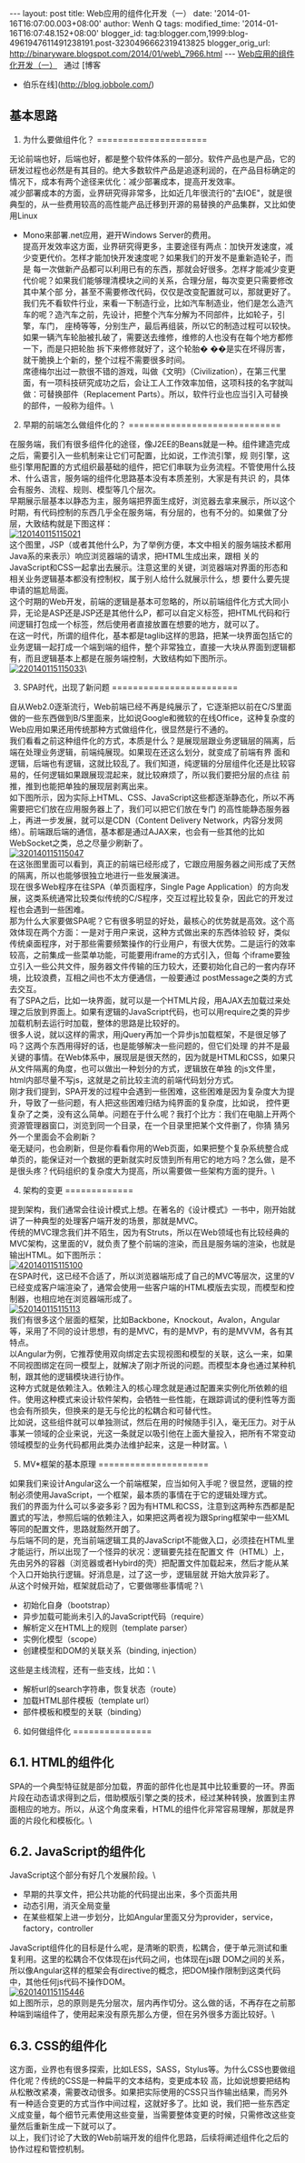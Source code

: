 --- layout: post title: Web应用的组件化开发（一） date:
'2014-01-16T16:07:00.003+08:00' author: Wenh Q tags: modified\_time:
'2014-01-16T16:07:48.152+08:00' blogger\_id:
tag:blogger.com,1999:blog-4961947611491238191.post-3230496662319413825
blogger\_orig\_url:
http://binaryware.blogspot.com/2014/01/web\_7966.html ---
[Web应用的组件化开发（一）](http://blog.jobbole.com/56161/)   通过 [博客
- 伯乐在线](http://blog.jobbole.com/)

基本思路
--------

1. 为什么要做组件化？
=====================

无论前端也好，后端也好，都是整个软件体系的一部分。软件产品也是产品，它的研发过程也必然是有其目的。绝大多数软件产品是追逐利润的，在产品目标确定的情况下，成本有两个途径来优化：减少部署成本，提高开发效率。\
减少部署成本的方面，业界研究得非常多，比如近几年很流行的"去IOE"，就是很典型的，从一些费用较高的高性能产品迁移到开源的易替换的产品集群，又比如使用Linux
+ Mono来部署.net应用，避开Windows Server的费用。\
提高开发效率这方面，业界研究得更多，主要途径有两点：加快开发速度，减少变更代价。怎样才能加快开发速度呢？如果我们的开发不是重新造轮子，而是
每一次做新产品都可以利用已有的东西，那就会好很多。怎样才能减少变更代价呢？如果我们能够理清模块之间的关系，合理分层，每次变更只需要修改其中某个部
分，甚至不需要修改代码，仅仅是改变配置就可以，那就更好了。
我们先不看软件行业，来看一下制造行业，比如汽车制造业，他们是怎么造汽车的呢？造汽车之前，先设计，把整个汽车分解为不同部件，比如轮子，引擎，车门，
座椅等等，分别生产，最后再组装，所以它的制造过程可以较快。如果一辆汽车轮胎被扎破了，需要送去维修，维修的人也没有在每个地方都修一下，而是只把轮胎
拆下来修修就好了，这个轮胎�
��是实在坏得厉害，就干脆换上个新的，整个过程不需要很多时间。\
席德梅尔出过一款很不错的游戏，叫做《文明》（Civilization），在第三代里面，有一项科技研究成功之后，会让工人工作效率加倍，这项科技的名字就叫做：可替换部件（Replacement
Parts）。所以，软件行业也应当引入可替换的部件，一般称为组件。\

2. 早期的前端怎么做组件化的？
=============================

在服务端，我们有很多组件化的途径，像J2EE的Beans就是一种。组件建造完成之后，需要引入一些机制来让它们可配置，比如说，工作流引擎，规
则引擎，这些引擎用配置的方式组织最基础的组件，把它们串联为业务流程。不管使用什么技术、什么语言，服务端的组件化思路基本没有本质差别，大家是有共识
的，具体会有服务、流程、规则、模型等几个层次。\
早期展示层基本以静态为主，服务端把界面生成好，浏览器去拿来展示，所以这个时期，有代码控制的东西几乎全在服务端，有分层的，也有不分的。如果做了分层，大致结构就是下图这样：\
[![120140115115021](http://jbcdn2.b0.upaiyun.com/2014/01/7747356720843a8c692973adab19da10.jpg)](http://jbcdn2.b0.upaiyun.com/2014/01/7747356720843a8c692973adab19da10.jpg "Web应用的组件化开发（一）")\
这个图里，JSP（或者其他什么P，为了举例方便，本文中相关的服务端技术都用Java系的来表示）响应浏览器端的请求，把HTML生成出来，跟相
关的JavaScript和CSS一起拿出去展示。注意这里的关键，浏览器端对界面的形态和相关业务逻辑基本都没有控制权，属于别人给什么就展示什么，想
要什么要先提申请的尴尬局面。\
这个时期的Web开发，前端的逻辑是基本可忽略的，所以前端组件化方式大同小异，无论是ASP还是JSP还是其他什么P，都可以自定义标签，把HTML代码和行间逻辑打包成一个标签，然后使用者直接放置在想要的地方，就可以了。\
在这一时代，所谓的组件化，基本都是taglib这样的思路，把某一块界面包括它的业务逻辑一起打成一个端到端的组件，整个非常独立，直接一大块从界面到逻辑都有，而且逻辑基本上都是在服务端控制，大致结构如下图所示。\
[![220140115115033](http://jbcdn2.b0.upaiyun.com/2014/01/dbb3f8eaada076b55f8f68953fb680b0.jpg)](http://jbcdn2.b0.upaiyun.com/2014/01/dbb3f8eaada076b55f8f68953fb680b0.jpg "Web应用的组件化开发（一）")\

3. SPA时代，出现了新问题
========================

自从Web2.0逐渐流行，Web前端已经不再是纯展示了，它逐渐把以前在C/S里面做的一些东西做到B/S里面来，比如说Google和微软的在线Office，这种复杂度的Web应用如果还用传统那种方式做组件化，很显然是行不通的。\
我们看看之前这种组件化的方式，本质是什么？是展现层跟业务逻辑层的隔离，后端在处理业务逻辑，前端纯展现。如果现在还这么划分，就变成了前端有界
面和逻辑，后端也有逻辑，这就比较乱了。我们知道，纯逻辑的分层组件化还是比较容易的，任何逻辑如果跟展现混起来，就比较麻烦了，所以我们要把分层的点往
前推，推到也能把单独的展现层剥离出来。\
如下图所示，因为实际上HTML、CSS、JavaScript这些都逐渐静态化，所以不再需要把它们放在应用服务器上了，我们可以把它们放在专门
的高性能静态服务器上，再进一步发展，就可以是CDN（Content Delivery
Network，内容分发网络）。前端跟后端的通信，基本都是通过AJAX来，也会有一些其他的比如WebSocket之类，总之尽量少刷新了。\
[![320140115115047](http://jbcdn2.b0.upaiyun.com/2014/01/49e4f7d68d5b5e63ee01df6a3d426daf.jpg)](http://jbcdn2.b0.upaiyun.com/2014/01/49e4f7d68d5b5e63ee01df6a3d426daf.jpg "Web应用的组件化开发（一）")\
在这张图里面可以看到，真正的前端已经形成了，它跟应用服务器之间形成了天然的隔离，所以也能够很独立地进行一些发展演进。\
现在很多Web程序在往SPA（单页面程序，Single Page
Application）的方向发展，这类系统通常比较类似传统的C/S程序，交互过程比较复杂，因此它的开发过程也会遇到一些困难。\
那为什么大家要做SPA呢？它有很多明显的好处，最核心的优势就是高效。这个高效体现在两个方面：一是对于用户来说，这种方式做出来的东西体验较
好，类似传统桌面程序，对于那些需要频繁操作的行业用户，有很大优势。二是运行的效率较高，之前集成一些菜单功能，可能要用iframe的方式引入，但每
个iframe要独立引入一些公共文件，服务器文件传输的压力较大，还要初始化自己的一套内存环境，比较浪费，互相之间也不太方便通信，一般要通过
postMessage之类的方式去交互。\
有了SPA之后，比如一块界面，就可以是一个HTML片段，用AJAX去加载过来处理之后放到界面上。如果有逻辑的JavaScript代码，也可以用require之类的异步加载机制去运行时加载，整体的思路是比较好的。\
很多人说，就以这样的需求，用jQuery再加一个异步js加载框架，不是很足够了吗？这两个东西用得好的话，也是能够解决一些问题的，但它们处理
的并不是最关键的事情。在Web体系中，展现层是很天然的，因为就是HTML和CSS，如果只从文件隔离的角度，也可以做出一种划分的方式，逻辑放在单独
的js文件里，html内部尽量不写js，这就是之前比较主流的前端代码划分方式。\
刚才我们提到，SPA开发的过程中会遇到一些困难，这些困难是因为复杂度大为提升，导致了一些问题，有人把这些困难归结为纯界面的复杂度，比如说，
控件更复杂了之类，没有这么简单。问题在于什么呢？我打个比方：我们在电脑上开两个资源管理器窗口，浏览到同一个目录，在一个目录里把某个文件删了，你猜
猜另外一个里面会不会刷新？\
毫无疑问，也会刷新，但是你看看你用的Web页面，如果把整个复杂系统整合成单页的，能保证对一个数据的更新就实时反馈到所有用它的地方吗？怎么做，是不是很头疼？代码组织的复杂度大为提高，所以需要做一些架构方面的提升。\

4. 架构的变更
=============

提到架构，我们通常会往设计模式上想。在著名的《设计模式》一书中，刚开始就讲了一种典型的处理客户端开发的场景，那就是MVC。\
传统的MVC理念我们并不陌生，因为有Struts，所以在Web领域也有比较经典的MVC架构，这里面的V，就负责了整个前端的渲染，而且是服务端的渲染，也就是输出HTML。如下图所示：\
[![420140115115100](http://jbcdn2.b0.upaiyun.com/2014/01/1a9d6863647df745fea0f082dc8cedf6.jpg)](http://jbcdn2.b0.upaiyun.com/2014/01/1a9d6863647df745fea0f082dc8cedf6.jpg "Web应用的组件化开发（一）")\
在SPA时代，这已经不合适了，所以浏览器端形成了自己的MVC等层次，这里的V已经变成客户端渲染了，通常会使用一些客户端的HTML模版去实现，而模型和控制器，也相应地在浏览器端形成了。\
[![520140115115113](http://jbcdn2.b0.upaiyun.com/2014/01/18f5dd48f75f9bd54914f82771360f3e.jpg)](http://jbcdn2.b0.upaiyun.com/2014/01/18f5dd48f75f9bd54914f82771360f3e.jpg "Web应用的组件化开发（一）")\
我们有很多这个层面的框架，比如Backbone，Knockout，Avalon，Angular等，采用了不同的设计思想，有的是MVC，有的是MVP，有的是MVVM，各有其特点。\
以Angular为例，它推荐使用双向绑定去实现视图和模型的关联，这么一来，如果不同视图绑定在同一模型上，就解决了刚才所说的问题。而模型本身也通过某种机制，跟其他的逻辑模块进行协作。\
这种方式就是依赖注入。依赖注入的核心理念就是通过配置来实例化所依赖的组件。使用这种模式来设计软件架构，会牺牲一些性能，在跟踪调试的便利性等方面也会有所损失，但换来的是无与伦比的松耦合和可替代性。\
比如说，这些组件就可以单独测试，然后在用的时候随手引入，毫无压力。对于从事某一领域的企业来说，光这一条就足以吸引他在上面大量投入，把所有不常变动领域模型的业务代码都用此类办法维护起来，这是一种财富。\

5. MV\*框架的基本原理
=====================

如果我们来设计Angular这么一个前端框架，应当如何入手呢？很显然，逻辑的控制必须使用JavaScript，一个框架，最本质的事情在于它的逻辑处理方式。\
我们的界面为什么可以多姿多彩？因为有HTML和CSS，注意到这两种东西都是配置式的写法，参照后端的依赖注入，如果把这两者视为跟Spring框架中一些XML等同的配置文件，思路就豁然开朗了。\
与后端不同的是，充当前端逻辑工具的JavaScript不能做入口，必须挂在HTML里才能运行，所以出现了一个怪异的状况：逻辑要先挂在配置文
件（HTML）上，先由另外的容器（浏览器或者Hybird的壳）把配置文件加载起来，然后才能从某个入口开始执行逻辑。好消息是，过了这一步，逻辑层就
开始大放异彩了。\
从这个时候开始，框架就启动了，它要做哪些事情呢？\

-   初始化自身（bootstrap）
-   异步加载可能尚未引入的JavaScript代码（require）
-   解析定义在HTML上的规则（template parser）
-   实例化模型（scope）
-   创建模型和DOM的关联关系（binding, injection）

这些是主线流程，还有一些支线，比如：\

-   解析url的search字符串，恢复状态（route）
-   加载HTML部件模板（template url）
-   部件模板和模型的关联（binding）

6. 如何做组件化
===============

6.1. HTML的组件化
-----------------

SPA的一个典型特征就是部分加载，界面的部件化也是其中比较重要的一环。界面片段在动态请求得到之后，借助模版引擎之类的技术，经过某种转换，放置到主界面相应的地方。所以，从这个角度来看，HTML的组件化非常容易理解，那就是界面的片段化和模板化。\

6.2. JavaScript的组件化
-----------------------

JavaScript这个部分有好几个发展阶段。\

-   早期的共享文件，把公共功能的代码提出出来，多个页面共用
-   动态引用，消灭全局变量
-   在某些框架上进一步划分，比如Angular里面又分为provider，service，factory，controller

JavaScript组件化的目标是什么呢，是清晰的职责，松耦合，便于单元测试和重复利用。这里的松耦合不仅体现在js代码之间，也体现在js跟
DOM之间的关系，所以像Angular这样的框架会有directive的概念，把DOM操作限制到这类代码中，其他任何js代码不操作DOM。\
[![620140115115446](http://jbcdn2.b0.upaiyun.com/2014/01/ef5d4b23b13c4ac670cf6dbdd14367b1.jpg)](http://jbcdn2.b0.upaiyun.com/2014/01/ef5d4b23b13c4ac670cf6dbdd14367b1.jpg "Web应用的组件化开发（一）")\
如上图所示，总的原则是先分层次，层内再作切分。这么做的话，不再存在之前那种端到端组件了，使用起来没有原先那么方便，但在另外很多方面比较好。\

6.3. CSS的组件化
----------------

这方面，业界也有很多探索，比如LESS，SASS，Stylus等。为什么CSS也要做组件化呢？传统的CSS是一种扁平的文本结构，变更成本较
高，比如说想要把结构从松散改紧凑，需要改动很多。如果把实际使用的CSS只当作输出结果，而另外有一种适合变更的方式当作中间过程，这就好多了。比如
说，我们把一些东西定义成变量，每个细节元素使用这些变量，当需要整体变更的时候，只需修改这些变量然后重新生成一下就可以了。\
以上，我们讨论了大致的Web前端开发的组件化思路，后续将阐述组件化之后的协作过程和管控机制。
